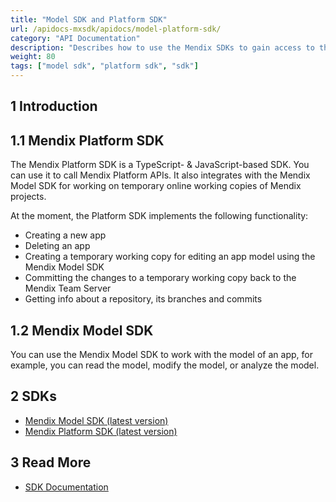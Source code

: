 ```yaml
---
title: "Model SDK and Platform SDK"
url: /apidocs-mxsdk/apidocs/model-platform-sdk/
category: "API Documentation"
description: "Describes how to use the Mendix SDKs to gain access to the inner-workings of a Mendix app."
weight: 80
tags: ["model sdk", "platform sdk", "sdk"]
---
```


## 1 Introduction

## 1.1 Mendix Platform SDK

The Mendix Platform SDK is a TypeScript- & JavaScript-based SDK. You can use it to call Mendix Platform APIs. It also integrates with the Mendix Model SDK for working on temporary online working copies of Mendix projects.

At the moment, the Platform SDK implements the following functionality:

* Creating a new app
* Deleting an app
* Creating a temporary working copy for editing an app model using the Mendix Model SDK
* Committing the changes to a temporary working copy back to the Mendix Team Server
* Getting info about a repository, its branches and commits

## 1.2 Mendix Model SDK

You can use the Mendix Model SDK to work with the model of an app, for example, you can read the model, modify the model, or analyze the model.

## 2 SDKs

* [Mendix Model SDK (latest version)](https://apidocs.rnd.mendix.com/modelsdk/latest/index.html)
* [Mendix Platform SDK (latest version)](https://apidocs.rnd.mendix.com/platformsdk/latest/index.html)

## 3 Read More

* [SDK Documentation](/apidocs-mxsdk/mxsdk/)

